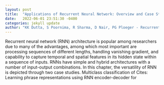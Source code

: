 ```yaml
---
layout: post
title:  "Applications of Recurrent Neural Network: Overview and Case Studies"
date:   2022-06-01 23:51:30 -0400
categories: jekyll update
author: "KK Dutta, S Poornima, R Sharma, D Nair, PG Ploeger - Recurrent Neural Networks"
---
```

Recurrent neural network (RNN) architecture is popular among researchers due to many of the advantages, among which most important are processing sequences of different lengths, handling vanishing gradient, and capability to capture temporal and spatial features in its hidden state within a sequence of inputs. RNNs have simple and hybrid architectures with a number of input-output combinations. In this chapter, the versatility of RNN is depicted through two case studies. Multiclass classification of  Cites: Learning phrase representations using RNN encoder-decoder for